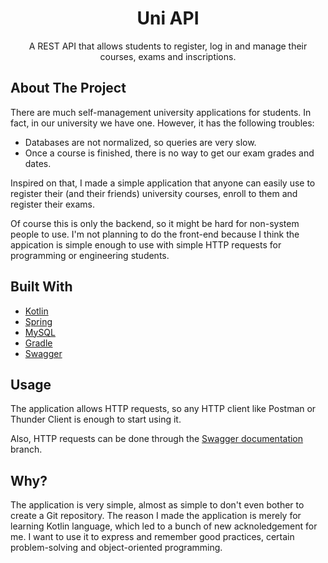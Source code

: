                          

<h1 align="center">Uni API</h1>
<p align="center">
A REST API that allows students to register, log in and manage their courses, exams and inscriptions.

 ## About The Project

There are much self-management university applications for students. In fact, in our university we have one. However, it has the following troubles:
- Databases are not normalized, so queries are very slow.
- Once a course is finished, there is no way to get our exam grades and dates.

Inspired on that, I made a simple application that anyone can easily use to register their (and their friends) university courses, enroll to them and register their exams.

Of course this is only the backend, so it might be hard for non-system people to use. I'm not planning to do the front-end because I think the appication is simple enough to use with simple HTTP requests for programming or engineering students.
 ## Built With

- [Kotlin](https://kotlinlang.org/)
- [Spring](https://spring.io/)
- [MySQL](https://www.mysql.com/)
- [Gradle](https://gradle.org/)
- [Swagger](https://swagger.io/)
 ## Usage

The application allows HTTP requests, so any HTTP client like Postman or Thunder Client is enough to start using it.

Also, HTTP requests can be done through the [Swagger documentation](https://github.com/EzeSosa/uni/tree/feature/swagger-documentation) branch.

 ## Why?

The application is very simple, almost as simple to don't even bother to create a Git repository. The reason I made the application is merely for learning Kotlin language, which led to a bunch of new acknoledgement for me. I want to use it to express and remember good practices, certain problem-solving and object-oriented programming.
